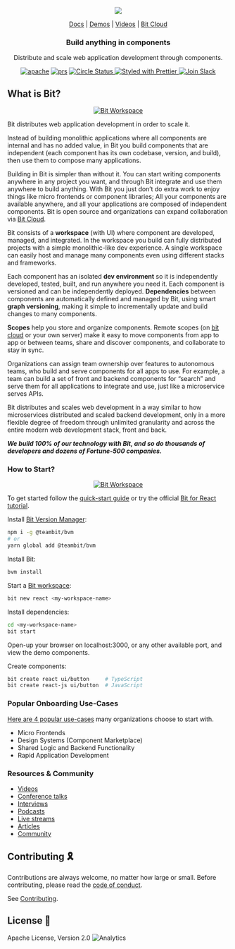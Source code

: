 <p align="center">
  <img src="https://storage.googleapis.com/bit-docs/readme-logo%20(6).png"/>
</p>

<p align="center">
  <a href="https://harmony-docs.bit.dev/">Docs</a> |
  <a href="https://github.com/bit-demos/">Demos</a> |
  <a href="https://www.youtube.com/channel/UCuNkM3qIO79Q3-VrkcDiXfw">Videos</a> |
  <a href="https://bit.dev/">Bit Cloud</a>
</p>

</p>

<h3 align="center">
  Build anything in components
</h3>

<p align="center">
Distribute and scale web application development through components.  
  
<p align="center">
<a href="https://opensource.org/licenses/Apache-2.0"><img alt="apache" src="https://img.shields.io/badge/License-Apache%202.0-blue.svg"></a>
<a href="https://github.com/teambit/bit/blob/master/CONTRIBUTING.md"><img alt="prs" src="https://img.shields.io/badge/PRs-welcome-brightgreen.svg"></a>
<a href="https://circleci.com/gh/teambit/bit/tree/master"><img alt="Circle Status" src="https://circleci.com/gh/teambit/bit/tree/master.svg?style=shield&circle-token=d9fc5b19b90fb7e0655d941a5d7f21b61174c4e7">
<a href="https://github.com/prettier/prettier"><img alt ="Styled with Prettier" src="https://img.shields.io/badge/styled_with-prettier-ff69b4.svg">
<a href="https://join.slack.com/t/bit-dev-community/shared_invite/zt-o2tim18y-UzwOCFdTafmFKEqm2tXE4w" ><img alt="Join Slack" src="https://img.shields.io/badge/Slack-Join%20Bit%20Slack-blueviolet"/></a>

## What is Bit?

<p align="center">
  <a href="https://harmony-docs.bit.dev/">
    <img alt="Bit Workspace" src="https://storage.googleapis.com/static.bit.dev/harmony-docs/CleanShot%202021-05-28%20at%2021.01.49%402x.png" />
  </a>
</p>
<p align="left">
  
Bit distributes web application development in order to scale it.  
  
Instead of building monolithic applications where all components are internal and has no added value, in Bit you build components that are independent (each component has its own codebase, version, and build), then use them to compose many applications.  
  
Building in Bit is simpler than without it. You can start writing components anywhere in any project you want, and through Bit integrate and use them anywhere to build anything. With Bit you just don’t do extra work to enjoy things like micro frontends or component libraries; All your components are available anywhere, and all your applications are composed of independent components. Bit is open source and organizations can expand collaboration via [Bit Cloud](https://bit.dev).
  
Bit consists of a **workspace** (with UI) where component are developed, managed, and integrated. In the workspace you build can fully distributed projects with a simple monolithic-like dev experience. A single workspace can easily host and manage many components even using different stacks and frameworks. 
  
Each component has an isolated **dev environment** so it is independently developed, tested, built, and run anywhere you need it. Each component is versioned and can be independently deployed. **Dependencies** between components are automatically defined and managed by Bit, using smart **graph versioning**, making it simple to incrementally update and build changes to many components.  
  
**Scopes** help you store and organize components. Remote scopes (on [bit cloud](https://bit.dev) or your own server) make it easy to move components from app to app or between teams, share and discover components, and collaborate to stay in sync. 
  
Organizations can assign team ownership over features to autonomous teams, who build and serve components for all apps to use. For example, a team can build a set of front and backend components for “search” and serve them for all applications to integrate and use, just like a microservice serves APIs. 

Bit distributes and scales web development in a way similar to how microservices distributed and scaled backend development, only in a more flexible degree of freedom through unlimited granularity and across the entire modern web development stack, front and back.  
  
***We build 100% of our technology with Bit, and so do thousands of developers and dozens of Fortune-500 companies.***

  
### How to Start?

<p align="center">
  <a href="https://www.youtube.com/watch?v=7afMBwj5fR4">
    <img alt="Bit Workspace" src="https://storage.googleapis.com/static.bit.dev/harmony-docs/build%20with%20bit%20youtube.png" />
  </a>
</p>

To get started follow the [quick-start guide](https://harmony-docs.bit.dev/getting-started/installing-bit) or try the official [Bit for React tutorial](https://harmony-docs.bit.dev/tutorials/react/create-and-consume-components).

Install [Bit Version Manager](https://harmony-docs.bit.dev/getting-started/installing-bit):

```bash
npm i -g @teambit/bvm
# or
yarn global add @teambit/bvm
```

Install Bit:

```bash
bvm install
```

Start a [Bit workspace](https://harmony-docs.bit.dev/getting-started/initializing-workspace):

```bash
bit new react <my-workspace-name>
```

Install dependencies:

```bash
cd <my-workspace-name>
bit start
```
 
Open-up your browser on localhost:3000, or any other available port, and view the demo components.

  
Create components:

```bash
bit create react ui/button     # TypeScript
bit create react-js ui/button  # JavaScript
```


### Popular Onboarding Use-Cases
  
[Here are 4 popular use-cases](https://blog.bitsrc.io/4-bit-use-cases-build-like-the-best-teams-1c36560c7c6e) many organizations choose to start with.

- Micro Frontends
- Design Systems (Component Marketplace)
- Shared Logic and Backend Functionality
- Rapid Application Development

### Resources & Community

- [Videos](https://www.youtube.com/c/Bitdev/videos)
- [Conference talks](https://harmony-docs.bit.dev/resources/interviews)
- [Interviews](https://harmony-docs.bit.dev/resources/interviews)
- [Podcasts](https://harmony-docs.bit.dev/resources/podcasts)
- [Live streams](https://harmony-docs.bit.dev/resources/live-streams)
- [Articles](https://harmony-docs.bit.dev/resources/articles)
- [Community](https://harmony-docs.bit.dev/resources/community)

## Contributing 🎗️

Contributions are always welcome, no matter how large or small. Before contributing, please read the [code of conduct](CODE_OF_CONDUCT.md).

See [Contributing](CONTRIBUTING.md).

## License 💮

Apache License, Version 2.0
![Analytics](https://ga-beacon.appspot.com/UA-96032224-1/bit/readme)
